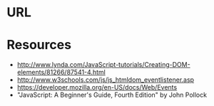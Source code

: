 # URL

# Resources
* http://www.lynda.com/JavaScript-tutorials/Creating-DOM-elements/81266/87541-4.html
* http://www.w3schools.com/js/js_htmldom_eventlistener.asp
* https://developer.mozilla.org/en-US/docs/Web/Events
* "JavaScript: A Beginner's Guide, Fourth Edition" by John Pollock 
